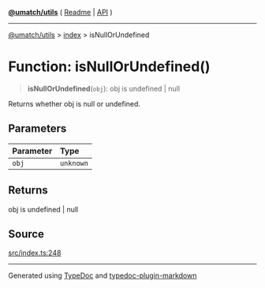 [**@umatch/utils**](../../README.md) ( [Readme](../../README.md) \| [API](../../API.md) )

---

[@umatch/utils](../../API.md) > [index](../README.md) > isNullOrUndefined

# Function: isNullOrUndefined()

> **isNullOrUndefined**(`obj`): obj is undefined \| null

Returns whether obj is null or undefined.

## Parameters

| Parameter | Type      |
| :-------- | :-------- |
| `obj`     | `unknown` |

## Returns

obj is undefined \| null

## Source

[src/index.ts:248](https://github.com/umatch-oficial/utils/blob/fe3e40a/src/index.ts#L248)

---

Generated using [TypeDoc](https://typedoc.org/) and [typedoc-plugin-markdown](https://www.npmjs.com/package/typedoc-plugin-markdown)

